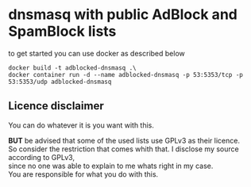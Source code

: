 # dnsmasq with public AdBlock and SpamBlock lists
to get started you can use docker as described below

    docker build -t adblocked-dnsmasq .\
    docker container run -d --name adblocked-dnsmasq -p 53:5353/tcp -p 53:5353/udp adblocked-dnsmasq

## Licence disclaimer
You can do whatever it is you want with this. 

**BUT** be advised that some of the used lists use GPLv3 as their licence.\
So consider the restriction that comes whith that. 
I disclose my source according to GPLv3,\
since no one was able to explain to me whats right in my case.\
You are responsible for what you do with this.
